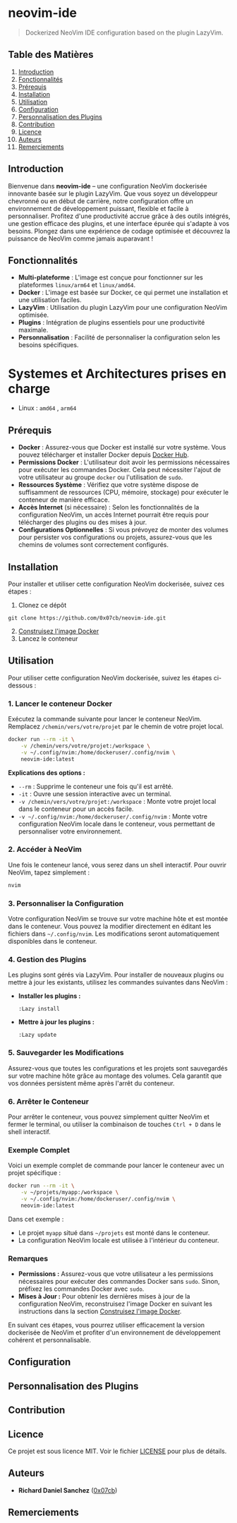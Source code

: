 # neovim-ide
> Dockerized NeoVim IDE configuration based on the plugin LazyVim.

## Table des Matières

1. [Introduction](#introduction)
2. [Fonctionnalités](#fonctionnalités)
3. [Prérequis](#prérequis)
4. [Installation](#installation)
5. [Utilisation](#utilisation)
6. [Configuration](#configuration)
7. [Personnalisation des Plugins](#personnalisation-des-plugins)
8. [Contribution](#contribution)
9. [Licence](#licence)
10. [Auteurs](#auteurs)
11. [Remerciements](#remerciements)

## Introduction

Bienvenue dans **neovim-ide** – une configuration NeoVim dockerisée innovante basée sur le plugin LazyVim. Que vous soyez un développeur chevronné ou en début de carrière, notre configuration offre un environnement de développement puissant, flexible et facile à personnaliser. Profitez d'une productivité accrue grâce à des outils intégrés, une gestion efficace des plugins, et une interface épurée qui s'adapte à vos besoins. Plongez dans une expérience de codage optimisée et découvrez la puissance de NeoVim comme jamais auparavant !

## Fonctionnalités

- **Multi-plateforme** : L'image est conçue pour fonctionner sur les plateformes `linux/arm64` et `linux/amd64`.
- **Docker** : L'image est basée sur Docker, ce qui permet une installation et une utilisation faciles.
- **LazyVim** : Utilisation du plugin LazyVim pour une configuration NeoVim optimisée.
- **Plugins** : Intégration de plugins essentiels pour une productivité maximale.
- **Personnalisation** : Facilité de personnaliser la configuration selon les besoins spécifiques.

# Systemes et Architectures prises en charge
- Linux : `amd64` , `arm64`

## Prérequis
- **Docker** : Assurez-vous que Docker est installé sur votre système. Vous pouvez télécharger et installer Docker depuis [Docker Hub](https://www.docker.com/get-started).
- **Permissions Docker** : L'utilisateur doit avoir les permissions nécessaires pour exécuter les commandes Docker. Cela peut nécessiter l'ajout de votre utilisateur au groupe `docker` ou l'utilisation de `sudo`.
- **Ressources Système** : Vérifiez que votre système dispose de suffisamment de ressources (CPU, mémoire, stockage) pour exécuter le conteneur de manière efficace.
- **Accès Internet** (si nécessaire) : Selon les fonctionnalités de la configuration NeoVim, un accès Internet pourrait être requis pour télécharger des plugins ou des mises à jour.
- **Configurations Optionnelles** : Si vous prévoyez de monter des volumes pour persister vos configurations ou projets, assurez-vous que les chemins de volumes sont correctement configurés.


## Installation

Pour installer et utiliser cette configuration NeoVim dockerisée, suivez ces étapes :

1. Clonez ce dépôt
```
git clone https://github.com/0x07cb/neovim-ide.git
```
2. [Construisez l'image Docker](DOCKER_BUILD.md)
3. Lancez le conteneur

## Utilisation

Pour utiliser cette configuration NeoVim dockerisée, suivez les étapes ci-dessous :

### 1. Lancer le conteneur Docker

Exécutez la commande suivante pour lancer le conteneur NeoVim. Remplacez `/chemin/vers/votre/projet` par le chemin de votre projet local.

```bash
docker run --rm -it \
    -v /chemin/vers/votre/projet:/workspace \
    -v ~/.config/nvim:/home/dockeruser/.config/nvim \
    neovim-ide:latest
```

**Explications des options :**
- `--rm` : Supprime le conteneur une fois qu'il est arrêté.
- `-it` : Ouvre une session interactive avec un terminal.
- `-v /chemin/vers/votre/projet:/workspace` : Monte votre projet local dans le conteneur pour un accès facile.
- `-v ~/.config/nvim:/home/dockeruser/.config/nvim` : Monte votre configuration NeoVim locale dans le conteneur, vous permettant de personnaliser votre environnement.

### 2. Accéder à NeoVim

Une fois le conteneur lancé, vous serez dans un shell interactif. Pour ouvrir NeoVim, tapez simplement :

```bash
nvim
```

### 3. Personnaliser la Configuration

Votre configuration NeoVim se trouve sur votre machine hôte et est montée dans le conteneur. Vous pouvez la modifier directement en éditant les fichiers dans `~/.config/nvim`. Les modifications seront automatiquement disponibles dans le conteneur.

### 4. Gestion des Plugins

Les plugins sont gérés via LazyVim. Pour installer de nouveaux plugins ou mettre à jour les existants, utilisez les commandes suivantes dans NeoVim :

- **Installer les plugins :**
  ```vim
  :Lazy install
  ```

- **Mettre à jour les plugins :**
  ```vim
  :Lazy update
  ```

### 5. Sauvegarder les Modifications

Assurez-vous que toutes les configurations et les projets sont sauvegardés sur votre machine hôte grâce au montage des volumes. Cela garantit que vos données persistent même après l'arrêt du conteneur.

### 6. Arrêter le Conteneur

Pour arrêter le conteneur, vous pouvez simplement quitter NeoVim et fermer le terminal, ou utiliser la combinaison de touches `Ctrl + D` dans le shell interactif.

### Exemple Complet

Voici un exemple complet de commande pour lancer le conteneur avec un projet spécifique :

```bash
docker run --rm -it \
    -v ~/projets/myapp:/workspace \
    -v ~/.config/nvim:/home/dockeruser/.config/nvim \
    neovim-ide:latest
```

Dans cet exemple :
- Le projet `myapp` situé dans `~/projets` est monté dans le conteneur.
- La configuration NeoVim locale est utilisée à l'intérieur du conteneur.

### Remarques

- **Permissions :** Assurez-vous que votre utilisateur a les permissions nécessaires pour exécuter des commandes Docker sans `sudo`. Sinon, préfixez les commandes Docker avec `sudo`.
- **Mises à Jour :** Pour obtenir les dernières mises à jour de la configuration NeoVim, reconstruisez l'image Docker en suivant les instructions dans la section [Construisez l'image Docker](DOCKER_BUILD.md).

En suivant ces étapes, vous pourrez utiliser efficacement la version dockerisée de NeoVim et profiter d'un environnement de développement cohérent et personnalisable.

## Configuration


## Personnalisation des Plugins

## Contribution

## Licence

Ce projet est sous licence MIT. Voir le fichier [LICENSE](LICENSE) pour plus de détails.

## Auteurs

- **Richard Daniel Sanchez** ([0x07cb](https://github.com/0x07cb))

## Remerciements

